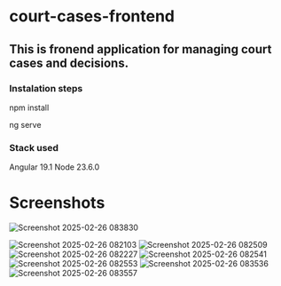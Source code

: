 # court-cases-frontend

## This is fronend application for managing court cases and decisions.

### Instalation steps

npm install

ng serve


### Stack used

Angular 19.1
Node 23.6.0

# Screenshots

![Screenshot 2025-02-26 083830](https://github.com/user-attachments/assets/0348f3ee-164b-4297-b350-26754fb92753)

![Screenshot 2025-02-26 082103](https://github.com/user-attachments/assets/18a130df-22bb-4aeb-a70b-c6b778cd0b25)
![Screenshot 2025-02-26 082509](https://github.com/user-attachments/assets/7ce023e3-9a86-40ae-83cf-ffa5396b5341)
![Screenshot 2025-02-26 082227](https://github.com/user-attachments/assets/e2567042-4372-4248-9f94-956e43dd7818)
![Screenshot 2025-02-26 082541](https://github.com/user-attachments/assets/9ed62db7-0630-4b9c-90d9-fd8c506c1f57)
![Screenshot 2025-02-26 082553](https://github.com/user-attachments/assets/d38bd912-e3bd-4136-91ac-a9f88059da40)
![Screenshot 2025-02-26 083536](https://github.com/user-attachments/assets/dda3b58f-128e-418a-a220-87a377bc1c9b)
![Screenshot 2025-02-26 083557](https://github.com/user-attachments/assets/70cb687a-06b7-455e-920d-c3088dd6f6d5)
